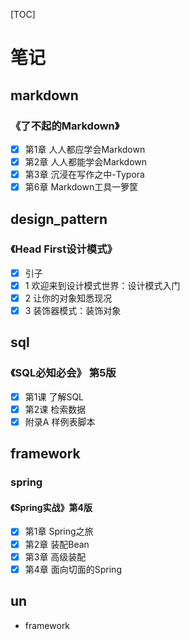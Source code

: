 [TOC]

# 笔记

## markdown

### 《了不起的Markdown》

- [x] 第1章 人人都应学会Markdown
- [x] 第2章 人人都能学会Markdown
- [x] 第3章 沉浸在写作之中-Typora
- [x] 第6章 Markdown工具一箩筐

## design_pattern

### 《Head First设计模式》

- [x] 引子
- [x] 1 欢迎来到设计模式世界：设计模式入门
- [x] 2 让你的对象知悉现况
- [x] 3 装饰器模式：装饰对象

## sql

### 《SQL必知必会》 第5版

- [x] 第1课 了解SQL
- [x] 第2课 检索数据
- [x] 附录A 样例表脚本

## framework

### spring

#### 《Spring实战》第4版

- [x] 第1章 Spring之旅
- [x] 第2章 装配Bean
- [x] 第3章 高级装配
- [x] 第4章 面向切面的Spring

## un

- framework
